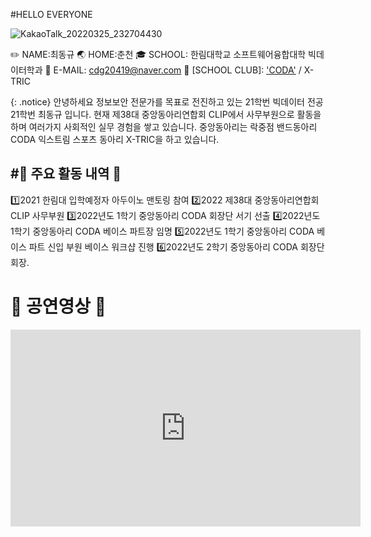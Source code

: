#HELLO EVERYONE

![KakaoTalk_20220325_232704430](https://user-images.githubusercontent.com/106290698/173176663-499eab6f-1915-41d3-b2c9-030bf5e6a6e8.jpg)

✏️ NAME:최동규
🌏 HOME:춘천
🎓 SCHOOL: 한림대학교 소프트웨어융합대학 빅데이터학과
📧 E-MAIL: cdg20419@naver.com
📀  [SCHOOL CLUB]: ['CODA'](https://www.h-coda.com/) / X-TRIC

{: .notice}
안녕하세요 정보보안 전문가를 목표로 전진하고 있는 21학번 빅데이터 전공 21학번 최동규 입니다. 현재 제38대 중앙동아리연합회 CLIP에서 사무부원으로 활동을 하며 여러가지 사회적인 실무 경험을 쌓고 있습니다. 중앙동아리는 락중점 밴드동아리 CODA 익스트림 스포츠 동아리 X-TRIC을 하고 있습니다. 


#🗼 주요 활동 내역 🗼
---
1️⃣2021 한림대 입학예정자 아두이노 맨토링 참여
2️⃣2022 제38대 중앙동아리연합회 CLIP 사무부원
3️⃣2022년도 1학기 중앙동아리 CODA 회장단 서기 선출
4️⃣2022년도 1학기 중앙동아리 CODA 베이스 파트장 임명
5️⃣2022년도 1학기 중앙동아리 CODA 베이스 파트 신입 부원 베이스 워크샵 진행
6️⃣2022년도 2학기 중앙동아리 CODA 회장단 회장.


# 🎤 공연영상 🎤

<iframe width="560" height="315" src="https://www.youtube.com/embed/wdX9O8RJNSs" title="YouTube video player" frameborder="0" allow="accelerometer; autoplay; clipboard-write; encrypted-media; gyroscope; picture-in-picture" allowfullscreen></iframe>
